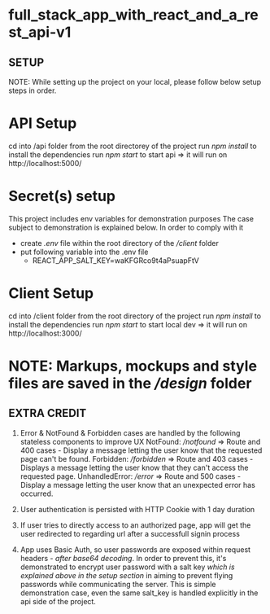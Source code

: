 # full_stack_app_with_react_and_a_rest_api-v1

## SETUP
NOTE: While setting up the project on your local, please follow below setup steps in order.
# API Setup
cd into /api folder from the root directorey of the project
run *npm install* to install the dependencies
run *npm start* to start api => it will run on http://localhost:5000/

# Secret(s) setup
This project includes env variables for demonstration purposes
The case subject to demonstration is explained below. In order to comply with it
- create *.env* file within the root directory of the */client* folder
- put following variable into the .env file
  - REACT_APP_SALT_KEY=waKFGRco9t4aPsuapFtV

# Client Setup
cd into /client folder from the root directory of the project
run *npm install* to install the dependencies
run *npm start* to start local dev => it will run on http://localhost:3000/

# NOTE: Markups, mockups and style files are saved in the */design* folder

## EXTRA CREDIT
1. Error & NotFound & Forbidden cases are handled by the following stateless components to improve UX
NotFound: */notfound* => Route and 400 cases - Display a message letting the user know that the requested page can't be found.
Forbidden: */forbidden* => Route and 403 cases - Displays a message letting the user know that they can't access the requested page.
UnhandledError: */error* => Route and 500 cases - Display a message letting the user know that an unexpected error has occurred.

2. User authentication is persisted with HTTP Cookie with 1 day duration
3. If user tries to directly access to an authorized page, app will get the user redirected to regarding url after a successfull signin process
4. App uses Basic Auth, so user passwords are exposed within request headers - *after base64 decoding*. In order to prevent this, it's demonstrated to encrypt user password with a salt key *which is explained above in the setup section* in aiming to prevent flying passwords while communicating the server. This is simple demonstration case, even the same salt_key is handled explicitly in the api side of the project. 
